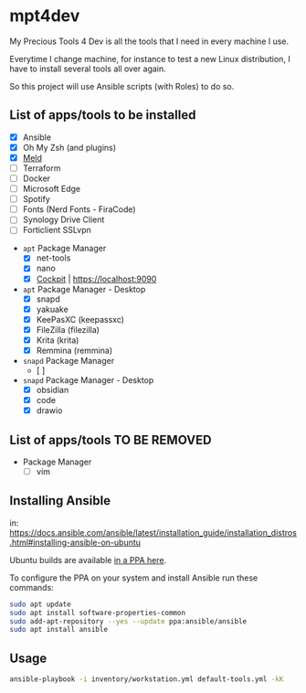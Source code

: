 # mpt4dev

My Precious Tools 4 Dev is all the tools that I need in every machine I use.

Everytime I change machine, for instance to test a new Linux distribution, I have to install several tools all over again.

So this project will use Ansible scripts (with Roles) to do so.

## List of apps/tools to be installed

- [x] Ansible
- [x] Oh My Zsh (and plugins)
- [x] [Meld](https://meldmerge.org/)
- [ ] Terraform
- [ ] Docker
- [ ] Microsoft Edge
- [ ] Spotify
- [ ] Fonts (Nerd Fonts - FiraCode)
- [ ] Synology Drive Client
- [ ] Forticlient SSLvpn
- `apt` Package Manager
  - [x] net-tools
  - [x] nano
  - [x] [Cockpit](https://cockpit-project.org/) | <https://localhost:9090>
- `apt` Package Manager - Desktop
  - [x] snapd
  - [x] yakuake
  - [x] KeePasXC (keepassxc)
  - [x] FileZilla (filezilla)
  - [x] Krita (krita)
  - [x] Remmina (remmina)
- `snapd` Package Manager
  - [ ]
- `snapd` Package Manager - Desktop
  - [x] obsidian
  - [x] code
  - [x] drawio

## List of apps/tools TO BE REMOVED

- Package Manager
  - [ ] vim

## Installing Ansible

in: <https://docs.ansible.com/ansible/latest/installation_guide/installation_distros.html#installing-ansible-on-ubuntu>

Ubuntu builds are available [in a PPA here](https://launchpad.net/~ansible/+archive/ubuntu/ansible).

To configure the PPA on your system and install Ansible run these commands:

```bash
sudo apt update
sudo apt install software-properties-common
sudo add-apt-repository --yes --update ppa:ansible/ansible
sudo apt install ansible
```

## Usage

```bash
ansible-playbook -i inventory/workstation.yml default-tools.yml -kK
```
